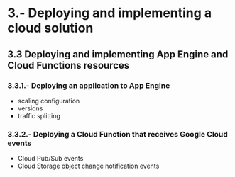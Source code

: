 

# 3.-  Deploying and implementing a cloud solution

## 3.3 Deploying and implementing App Engine and Cloud Functions resources

### 3.3.1.- Deploying an application to App Engine
- scaling configuration
- versions
- traffic splitting
### 3.3.2.- Deploying a Cloud Function that receives Google Cloud events
- Cloud Pub/Sub events
- Cloud Storage object change notification events

